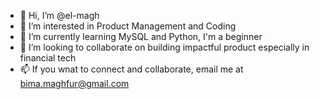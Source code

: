 - 👋 Hi, I’m @el-magh
- 👀 I’m interested in Product Management and Coding
- 🌱 I’m currently learning MySQL and Python, I'm a beginner
- 💞️ I’m looking to collaborate on building impactful product especially in financial tech
- 📫 If you wnat to connect and collaborate, email me at bima.maghfur@gmail.com

<!---
el-magh/el-magh is a ✨ special ✨ repository because its `README.md` (this file) appears on your GitHub profile.
You can click the Preview link to take a look at your changes.
--->
